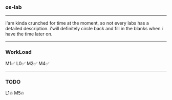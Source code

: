 ### os-lab

***
i'am kinda crunched for time at the moment, so
not every labs has a detailed description. i'will
definitely circle back and fill in the blanks when 
i have the time later on.

***
### WorkLoad
M1:white_check_mark:
L0:white_check_mark:
M2:white_check_mark:
M4:white_check_mark:
***

### TODO
L1:fire:
M5:fire:
